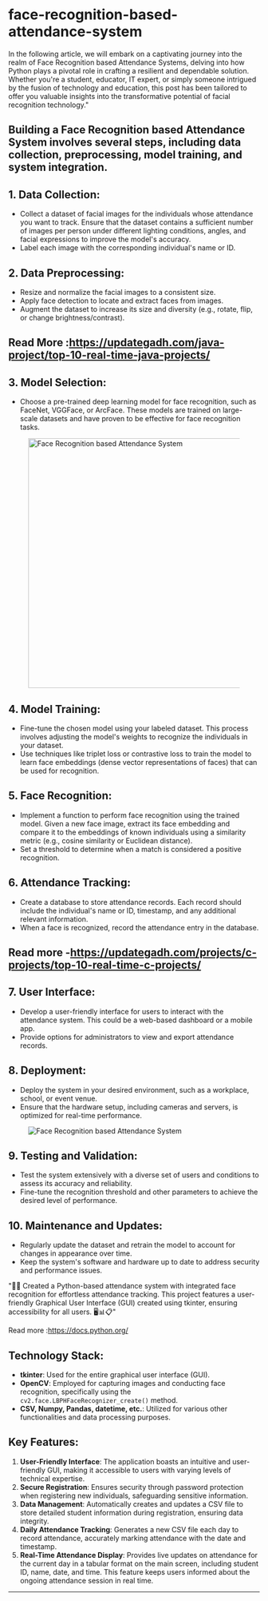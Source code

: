 # face-recognition-based-attendance-system
<!-- wp:paragraph {"placeholder":"Type / to choose a block, or press space to summon the AI Copilot"} -->
<p>In the following article, we will embark on a captivating journey into the realm of Face Recognition based Attendance Systems, delving into how Python plays a pivotal role in crafting a resilient and dependable solution. Whether you're a student, educator, IT expert, or simply someone intrigued by the fusion of technology and education, this post has been tailored to offer you valuable insights into the transformative potential of facial recognition technology."</p>
<!-- /wp:paragraph -->

<!-- wp:heading {"textAlign":"center","gradient":"light-green-cyan-to-vivid-green-cyan","fontSize":"medium"} -->
<h2 class="wp-block-heading has-text-align-center has-light-green-cyan-to-vivid-green-cyan-gradient-background has-background has-medium-font-size" id="building-a-face-recognition-based-attendance-system-involves-several-steps-including-data-collection-preprocessing-model-training-and-system-integration">Building a Face Recognition based Attendance System involves several steps, including data collection, preprocessing, model training, and system integration.</h2>
<!-- /wp:heading -->

<!-- wp:heading {"fontSize":"medium"} -->
<h2 class="wp-block-heading has-medium-font-size" id="1-data-collection"><strong>1. Data Collection:</strong></h2>
<!-- /wp:heading -->

<!-- wp:list -->
<ul><!-- wp:list-item -->
<li>Collect a dataset of facial images for the individuals whose attendance you want to track. Ensure that the dataset contains a sufficient number of images per person under different lighting conditions, angles, and facial expressions to improve the model's accuracy.</li>
<!-- /wp:list-item -->

<!-- wp:list-item -->
<li>Label each image with the corresponding individual's name or ID.</li>
<!-- /wp:list-item --></ul>
<!-- /wp:list -->

<!-- wp:heading {"fontSize":"medium"} -->
<h2 class="wp-block-heading has-medium-font-size" id="2-data-preprocessing"><strong>2. Data Preprocessing:</strong></h2>
<!-- /wp:heading -->

<!-- wp:list -->
<ul><!-- wp:list-item -->
<li>Resize and normalize the facial images to a consistent size.</li>
<!-- /wp:list-item -->

<!-- wp:list-item -->
<li>Apply face detection to locate and extract faces from images.</li>
<!-- /wp:list-item -->

<!-- wp:list-item -->
<li>Augment the dataset to increase its size and diversity (e.g., rotate, flip, or change brightness/contrast).</li>
<!-- /wp:list-item --></ul>
<!-- /wp:list -->

<!-- wp:heading {"fontSize":"medium"} -->
<h2 class="wp-block-heading has-medium-font-size" id="read-more-https-updategadh-com-java-project-top-10-real-time-java-projects">Read More :<a href="https://updategadh.com/java-project/top-10-real-time-java-projects/">https://updategadh.com/java-project/top-10-real-time-java-projects/</a></h2>
<!-- /wp:heading -->

<!-- wp:heading {"fontSize":"medium"} -->
<h2 class="wp-block-heading has-medium-font-size" id="3-model-selection"><strong>3. Model Selection:</strong></h2>
<!-- /wp:heading -->

<!-- wp:list -->
<ul><!-- wp:list-item -->
<li>Choose a pre-trained deep learning model for face recognition, such as FaceNet, VGGFace, or ArcFace. These models are trained on large-scale datasets and have proven to be effective for face recognition tasks.</li>
<!-- /wp:list-item --></ul>
<!-- /wp:list -->

<!-- wp:image {"align":"center","id":2570,"width":500,"height":500,"sizeSlug":"full","linkDestination":"none","className":"is-style-rounded"} -->
<figure class="wp-block-image aligncenter size-full is-resized is-style-rounded"><img src="https://updategadh.com/wp-content/uploads/2023/09/image-58.png" alt="Face Recognition based Attendance System" class="wp-image-2570" style="width:500px;height:500px" width="500" height="500"/></figure>
<!-- /wp:image -->

<!-- wp:heading {"fontSize":"medium"} -->
<h2 class="wp-block-heading has-medium-font-size" id="4-model-training"><strong>4. Model Training:</strong></h2>
<!-- /wp:heading -->

<!-- wp:list -->
<ul><!-- wp:list-item -->
<li>Fine-tune the chosen model using your labeled dataset. This process involves adjusting the model's weights to recognize the individuals in your dataset.</li>
<!-- /wp:list-item -->

<!-- wp:list-item -->
<li>Use techniques like triplet loss or contrastive loss to train the model to learn face embeddings (dense vector representations of faces) that can be used for recognition.</li>
<!-- /wp:list-item --></ul>
<!-- /wp:list -->

<!-- wp:heading {"fontSize":"medium"} -->
<h2 class="wp-block-heading has-medium-font-size" id="5-face-recognition"><strong>5. Face Recognition:</strong></h2>
<!-- /wp:heading -->

<!-- wp:list -->
<ul><!-- wp:list-item -->
<li>Implement a function to perform face recognition using the trained model. Given a new face image, extract its face embedding and compare it to the embeddings of known individuals using a similarity metric (e.g., cosine similarity or Euclidean distance).</li>
<!-- /wp:list-item -->

<!-- wp:list-item -->
<li>Set a threshold to determine when a match is considered a positive recognition.</li>
<!-- /wp:list-item --></ul>
<!-- /wp:list -->

<!-- wp:heading {"fontSize":"medium"} -->
<h2 class="wp-block-heading has-medium-font-size" id="6-attendance-tracking"><strong>6. Attendance Tracking:</strong></h2>
<!-- /wp:heading -->

<!-- wp:list -->
<ul><!-- wp:list-item -->
<li>Create a database to store attendance records. Each record should include the individual's name or ID, timestamp, and any additional relevant information.</li>
<!-- /wp:list-item -->

<!-- wp:list-item -->
<li>When a face is recognized, record the attendance entry in the database.</li>
<!-- /wp:list-item --></ul>
<!-- /wp:list -->

<!-- wp:heading {"fontSize":"medium"} -->
<h2 class="wp-block-heading has-medium-font-size" id="read-more-https-updategadh-com-projects-c-projects-top-10-real-time-c-projects">Read more -<a href="https://updategadh.com/projects/c-projects/top-10-real-time-c-projects/">https://updategadh.com/projects/c-projects/top-10-real-time-c-projects/</a></h2>
<!-- /wp:heading -->

<!-- wp:heading {"fontSize":"medium"} -->
<h2 class="wp-block-heading has-medium-font-size" id="7-user-interface"><strong>7. User Interface:</strong></h2>
<!-- /wp:heading -->

<!-- wp:list -->
<ul><!-- wp:list-item -->
<li>Develop a user-friendly interface for users to interact with the attendance system. This could be a web-based dashboard or a mobile app.</li>
<!-- /wp:list-item -->

<!-- wp:list-item -->
<li>Provide options for administrators to view and export attendance records.</li>
<!-- /wp:list-item --></ul>
<!-- /wp:list -->

<!-- wp:heading {"fontSize":"medium"} -->
<h2 class="wp-block-heading has-medium-font-size" id="8-deployment"><strong>8. Deployment:</strong></h2>
<!-- /wp:heading -->

<!-- wp:list -->
<ul><!-- wp:list-item -->
<li>Deploy the system in your desired environment, such as a workplace, school, or event venue.</li>
<!-- /wp:list-item -->

<!-- wp:list-item -->
<li>Ensure that the hardware setup, including cameras and servers, is optimized for real-time performance.</li>
<!-- /wp:list-item --></ul>
<!-- /wp:list -->

<!-- wp:image {"align":"center","id":2572,"sizeSlug":"full","linkDestination":"none"} -->
<figure class="wp-block-image aligncenter size-full"><img src="https://updategadh.com/wp-content/uploads/2023/09/image-60.png" alt="Face Recognition based Attendance System" class="wp-image-2572"/></figure>
<!-- /wp:image -->

<!-- wp:heading {"fontSize":"medium"} -->
<h2 class="wp-block-heading has-medium-font-size" id="9-testing-and-validation"><strong>9. Testing and Validation:</strong></h2>
<!-- /wp:heading -->

<!-- wp:list -->
<ul><!-- wp:list-item -->
<li>Test the system extensively with a diverse set of users and conditions to assess its accuracy and reliability.</li>
<!-- /wp:list-item -->

<!-- wp:list-item -->
<li>Fine-tune the recognition threshold and other parameters to achieve the desired level of performance.</li>
<!-- /wp:list-item --></ul>
<!-- /wp:list -->

<!-- wp:heading {"fontSize":"medium"} -->
<h2 class="wp-block-heading has-medium-font-size" id="10-maintenance-and-updates"><strong>10. Maintenance and Updates:</strong></h2>
<!-- /wp:heading -->

<!-- wp:list -->
<ul><!-- wp:list-item -->
<li>Regularly update the dataset and retrain the model to account for changes in appearance over time.</li>
<!-- /wp:list-item -->

<!-- wp:list-item -->
<li>Keep the system's software and hardware up to date to address security and performance issues.</li>
<!-- /wp:list-item --></ul>
<!-- /wp:list -->
<!-- wp:paragraph {"placeholder":"Type / to choose a block, or press space to summon the AI Copilot"} -->
<p>"🐍👥 Created a Python-based attendance system with integrated face recognition for effortless attendance tracking. This project features a user-friendly Graphical User Interface (GUI) created using tkinter, ensuring accessibility for all users. 🖥️📊📋"</p>
<!-- /wp:paragraph -->

<!-- wp:paragraph -->
<p>Read more :<a href="https://docs.python.org/" target="_blank" rel="noreferrer noopener nofollow">https://docs.python.org/</a></p>
<!-- /wp:paragraph -->

<!-- wp:heading {"fontSize":"medium"} -->
<h2 class="wp-block-heading has-medium-font-size" id="technology-stack"><strong>Technology Stack:</strong></h2>
<!-- /wp:heading -->

<!-- wp:list -->
<ul><!-- wp:list-item -->
<li><strong>tkinter</strong>: Used for the entire graphical user interface (GUI).</li>
<!-- /wp:list-item -->

<!-- wp:list-item -->
<li><strong>OpenCV</strong>: Employed for capturing images and conducting face recognition, specifically using the <code>cv2.face.LBPHFaceRecognizer_create()</code> method.</li>
<!-- /wp:list-item -->

<!-- wp:list-item -->
<li><strong>CSV, Numpy, Pandas, datetime, etc.</strong>: Utilized for various other functionalities and data processing purposes.</li>
<!-- /wp:list-item --></ul>
<!-- /wp:list -->

<!-- wp:heading {"fontSize":"medium"} -->
<h2 class="wp-block-heading has-medium-font-size" id="key-features"><strong>Key Features:</strong></h2>
<!-- /wp:heading -->

<!-- wp:list {"ordered":true} -->
<ol><!-- wp:list-item -->
<li><strong>User-Friendly Interface</strong>: The application boasts an intuitive and user-friendly GUI, making it accessible to users with varying levels of technical expertise.</li>
<!-- /wp:list-item -->

<!-- wp:list-item -->
<li><strong>Secure Registration</strong>: Ensures security through password protection when registering new individuals, safeguarding sensitive information.</li>
<!-- /wp:list-item -->

<!-- wp:list-item -->
<li><strong>Data Management</strong>: Automatically creates and updates a CSV file to store detailed student information during registration, ensuring data integrity.</li>
<!-- /wp:list-item -->

<!-- wp:list-item -->
<li><strong>Daily Attendance Tracking</strong>: Generates a new CSV file each day to record attendance, accurately marking attendance with the date and timestamp.</li>
<!-- /wp:list-item -->

<!-- wp:list-item -->
<li><strong>Real-Time Attendance Display</strong>: Provides live updates on attendance for the current day in a tabular format on the main screen, including student ID, name, date, and time. This feature keeps users informed about the ongoing attendance session in real time.</li>
<!-- /wp:list-item --></ol>
<!-- /wp:list -->
<!-- wp:separator -->
<hr class="wp-block-separator has-alpha-channel-opacity"/>
<!-- /wp:separator -->

